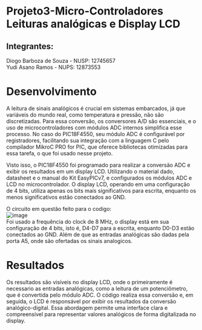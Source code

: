 # Projeto3-Micro-Controladores Leituras analógicas e Display LCD
## Integrantes:
Diogo Barboza de Souza - NUSP: 12745657  
Yudi Asano Ramos - NUPS: 12873553  

# Desenvolvimento  
A leitura de sinais analógicos é crucial em sistemas embarcados, já que variáveis do mundo real, como temperatura e pressão, não são discretizadas. Para essa conversão, os conversores A/D são essenciais, e o uso de microcontroladores com módulos ADC internos simplifica esse processo. No caso do PIC18F4550, seu módulo ADC é configurável por registradores, facilitando sua integração com a linguagem C pelo compilador MikroC PRO for PIC, que oferece bibliotecas otimizadas para essa tarefa, o que foi usado nesse projeto.  

Visto isso, o PIC18F4550 foi programado para realizar a conversão ADC e exibir os resultados em um display LCD. Utilizando o material dado, datasheet e o manual do Kit EasyPICv7, e configurados os módulos ADC e LCD no microcontrolador. O display LCD, operando em uma configuração de 4 bits, utiliza apenas os bits mais significativos para escrita, enquanto os menos significativos estão conectados ao GND.   

O circuito em questão feito para o codigo:  
![image](https://github.com/Yudiaramos/Projeto3-Micro-Controladores/assets/113189511/0ba043d4-a9af-4daa-bb53-c55001ad1bb9)  
Foi usado a frequência do clock de 8 MHz, o display está em sua configuração de 4 bits, isto é, D4-D7 para a escrita, enquanto D0-D3 estão conectados ao GND. Além de que as entradas analógicas são dadas pela porta A5, onde são ofertadas os sinais analogicos.

# Resultados
Os resultados são visíveis no display LCD, onde o primeiramente é necessario as entradas analógicas, como a leitura de um potenciômetro, que é convertida pelo módulo ADC. O código realiza essa conversão e, em seguida, o LCD é responsável por exibir os resultados da conversão analógico-digital. Essa abordagem permite uma interface clara e compreensível para representar valores analógicos de forma digitalizada no display.
